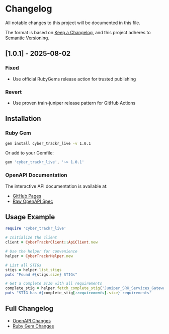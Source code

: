 # Changelog

All notable changes to this project will be documented in this file.

The format is based on [Keep a Changelog](https://keepachangelog.com/en/1.0.0/),
and this project adheres to [Semantic Versioning](https://semver.org/spec/v2.0.0.html).

## [1.0.1] - 2025-08-02

### Fixed

- Use official RubyGems release action for trusted publishing

### Revert

- Use proven train-juniper release pattern for GitHub Actions

<!-- generated by git-cliff -->

## Installation

### Ruby Gem

```bash
gem install cyber_trackr_live -v 1.0.1
```

Or add to your Gemfile:

```ruby
gem 'cyber_trackr_live', '~> 1.0.1'
```

### OpenAPI Documentation

The interactive API documentation is available at:
- [GitHub Pages](https://mitre.github.io/cyber-trackr-live/)
- [Raw OpenAPI Spec](https://raw.githubusercontent.com/mitre/cyber-trackr-live/v1.0.1/openapi/openapi.yaml)

## Usage Example

```ruby
require 'cyber_trackr_live'

# Initialize the client
client = CyberTrackrClient::ApiClient.new

# Use the helper for convenience
helper = CyberTrackrHelper.new

# List all STIGs
stigs = helper.list_stigs
puts "Found #{stigs.size} STIGs"

# Get a complete STIG with all requirements
complete_stig = helper.fetch_complete_stig('Juniper_SRX_Services_Gateway_ALG', '3', '3')
puts "STIG has #{complete_stig[:requirements].size} requirements"
```

## Full Changelog

- [OpenAPI Changes](../reference/changelog-openapi)
- [Ruby Gem Changes](../reference/changelog-ruby)
